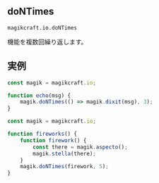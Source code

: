 ## doNTimes

`magikcraft.io.doNTimes`

機能を複数回繰り返します。

## 実例

```javascript
const magik = magikcraft.io;

function echo(msg) {
    magik.doNTimes(() => magik.dixit(msg), 3);
}
```

```javascript
const magik = magikcraft.io;

function fireworks() {
    function firework() {
        const there = magik.aspecto();
        magik.stella(there);
    }
    magik.doNTimes(firework, 5);
}
```